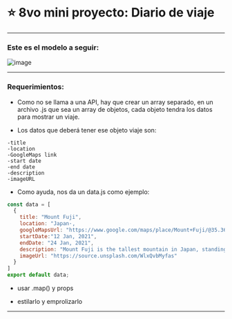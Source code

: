 # :star: 8vo mini proyecto: Diario de viaje

---

### Este es el modelo a seguir:

![image](https://user-images.githubusercontent.com/72580574/204061746-fcd1577e-0487-418b-a53d-69455ba0d13d.png)

---

### Requerimientos:

- Como no se llama a una API, hay que crear un array separado, en un archivo .js que sea un array de objetos, cada objeto tendra los datos para mostrar un viaje.

- Los datos que deberá tener ese objeto viaje son:

```
-title
-location
-GoogleMaps link
-start date
-end date
-description
-imageURL
```

- Como ayuda, nos da un data.js como ejemplo:

```JavaScript
const data = [
  {
    title: "Mount Fuji",
    location: "Japan·,
    googleMapsUrl: "https://www.google.com/maps/place/Mount+Fuji/@35.3606237,138.7098109,14z/data=!3m1!4b1!4m5!3m4!1s0x6019629a42fdc899:0xa6a1fcc916f3a4df!8m2!3d35.3606255!4d138.7273634",
    startDate:"12 Jan, 2021",
    endDate: "24 Jan, 2021",
    description: "Mount Fuji is the tallest mountain in Japan, standing at 3,776 meters. Mount Fuji is the single most popular tourist site in Japan, for both Japanese and foreing tourists.",
    imageUrl: "https://source.unsplash.com/WlxQvbMyfas"
  }
]
export default data;
```

- usar .map() y props

- estilarlo y emprolizarlo

---
